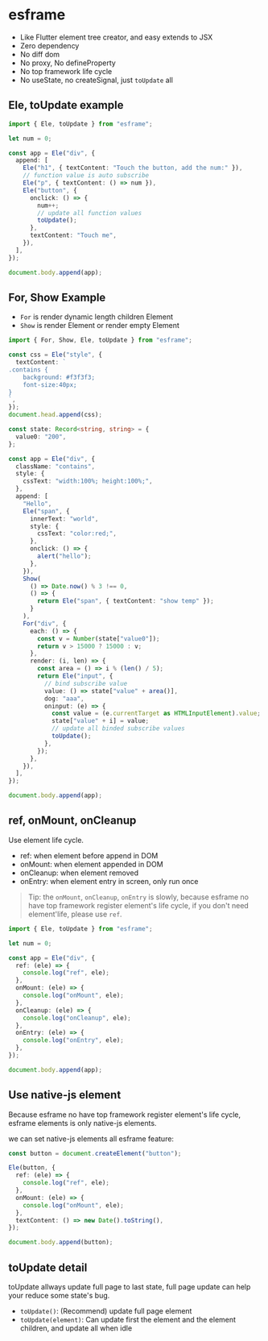 # esframe

- Like Flutter element tree creator, and easy extends to JSX
- Zero dependency
- No diff dom
- No proxy, No defineProperty
- No top framework life cycle
- No useState, no createSignal, just `toUpdate` all

## Ele, toUpdate example

```ts
import { Ele, toUpdate } from "esframe";

let num = 0;

const app = Ele("div", {
  append: [
    Ele("h1", { textContent: "Touch the button, add the num:" }),
    // function value is auto subscribe
    Ele("p", { textContent: () => num }),
    Ele("button", {
      onclick: () => {
        num++;
        // update all function values
        toUpdate();
      },
      textContent: "Touch me",
    }),
  ],
});

document.body.append(app);
```

## For, Show Example

- `For` is render dynamic length children Element
- `Show` is render Element or render empty Element

```ts
import { For, Show, Ele, toUpdate } from "esframe";

const css = Ele("style", {
  textContent: `
.contains {
	background: #f3f3f3;
	font-size:40px;
}
`,
});
document.head.append(css);

const state: Record<string, string> = {
  value0: "200",
};

const app = Ele("div", {
  className: "contains",
  style: {
    cssText: "width:100%; height:100%;",
  },
  append: [
    "Hello",
    Ele("span", {
      innerText: "world",
      style: {
        cssText: "color:red;",
      },
      onclick: () => {
        alert("hello");
      },
    }),
    Show(
      () => Date.now() % 3 !== 0,
      () => {
        return Ele("span", { textContent: "show temp" });
      }
    ),
    For("div", {
      each: () => {
        const v = Number(state["value0"]);
        return v > 15000 ? 15000 : v;
      },
      render: (i, len) => {
        const area = () => i % (len() / 5);
        return Ele("input", {
          // bind subscribe value
          value: () => state["value" + area()],
          dog: "aaa",
          oninput: (e) => {
            const value = (e.currentTarget as HTMLInputElement).value;
            state["value" + i] = value;
            // update all binded subscribe values
            toUpdate();
          },
        });
      },
    }),
  ],
});

document.body.append(app);
```

## ref, onMount, onCleanup

Use element life cycle.

- ref: when element before append in DOM
- onMount: when element appended in DOM
- onCleanup: when element removed
- onEntry: when element entry in screen, only run once

> Tip: the `onMount`, `onCleanup`, `onEntry` is slowly, because esframe no have top framework register element's life cycle, if you don't need element'life, please use `ref`.

```ts
import { Ele, toUpdate } from "esframe";

let num = 0;

const app = Ele("div", {
  ref: (ele) => {
    console.log("ref", ele);
  },
  onMount: (ele) => {
    console.log("onMount", ele);
  },
  onCleanup: (ele) => {
    console.log("onCleanup", ele);
  },
  onEntry: (ele) => {
    console.log("onEntry", ele);
  },
});

document.body.append(app);
```

## Use native-js element

Because esframe no have top framework register element's life cycle, esframe elements is only native-js elements.

we can set native-js elements all esframe feature:

```ts
const button = document.createElement("button");

Ele(button, {
  ref: (ele) => {
    console.log("ref", ele);
  },
  onMount: (ele) => {
    console.log("onMount", ele);
  },
  textContent: () => new Date().toString(),
});

document.body.append(button);
```

## toUpdate detail

toUpdate allways update full page to last state, full page update can help your reduce some state's bug.

- `toUpdate()`: (Recommend) update full page element
- `toUpdate(element)`: Can update first the element and the element children, and update all when idle

